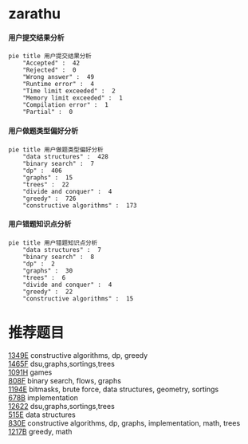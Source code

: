 # zarathu

<!-- tabs:start -->



#### **用户提交结果分析**

```mermaid
pie title 用户提交结果分析
    "Accepted" :  42
    "Rejected" :  0
    "Wrong answer" :  49
    "Runtime error" :  4
    "Time limit exceeded" :  2
    "Memory limit exceeded" :  1
    "Compilation error" :  1
    "Partial" :  0
```

#### **用户做题类型偏好分析**

```mermaid
pie title 用户做题类型偏好分析
    "data structures" :  428
    "binary search" :  7
    "dp" :  406
    "graphs" :  15
    "trees" :  22
    "divide and conquer" :  4
    "greedy" :  726
    "constructive algorithms" :  173
```
#### **用户错题知识点分析**

```mermaid
pie title 用户错题知识点分析
    "data structures" :  7
    "binary search" :  8
    "dp" :  2
    "graphs" :  30
    "trees" :  6
    "divide and conquer" :  4
    "greedy" :  22
    "constructive algorithms" :  15
```



<!-- tabs:end -->
# 推荐题目
[1349E](https://codeforces.com/contest/1349/problem/E)		constructive algorithms,
                        dp,
                        greedy		  
[1465F](https://codeforces.com/contest/1465/problem/F)		dsu,graphs,sortings,trees		  
[1091H](https://codeforces.com/contest/1091/problem/H)		games		  
[808F](https://codeforces.com/contest/808/problem/F)		binary search,
                        flows,
                        graphs		  
[1194E](https://codeforces.com/contest/1194/problem/E)		bitmasks,
                        brute force,
                        data structures,
                        geometry,
                        sortings		  
[678B](https://codeforces.com/contest/678/problem/B)		implementation		  
[12622](https://codeforces.com/contest/1262/problem/2)		dsu,graphs,sortings,trees		  
[515E](https://codeforces.com/contest/515/problem/E)		data structures		  
[830E](https://codeforces.com/contest/830/problem/E)		constructive algorithms,
                        dp,
                        graphs,
                        implementation,
                        math,
                        trees		  
[1217B](https://codeforces.com/contest/1217/problem/B)		greedy,
                        math		  
